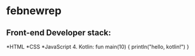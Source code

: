 # febnewrep
## Front-end Developer stack:
*HTML
﻿﻿*CSS
﻿﻿*JavaScript
4. Kotlin:
fun main(10) {
    println("hello, kotlin!")
}
